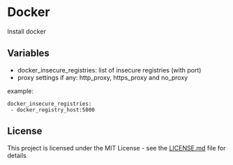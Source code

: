 # Docker

Install docker

## Variables

- docker_insecure_registries: list of insecure registries (with port)
- proxy settings if any: http_proxy, https_proxy and no_proxy

example:

```
docker_insecure_registries:
 - docker_registry_host:5000
```

## License

This project is licensed under the MIT License - see the [LICENSE.md](LICENSE.md) file for details

